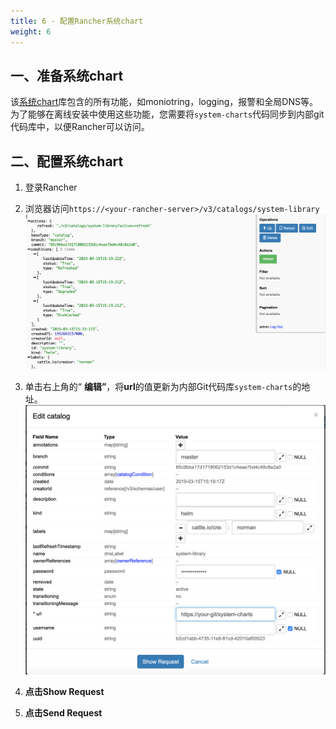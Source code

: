 ```yaml
---
title: 6 - 配置Rancher系统chart
weight: 6
---
```


## 一、准备系统chart

该[系统chart](https://github.com/rancher/system-charts)库包含的所有功能，如moniotring，logging，报警和全局DNS等。为了能够在离线安装中使用这些功能，您需要将`system-charts`代码同步到内部git代码库中，以便Rancher可以访问。

## 二、配置系统chart

1. 登录Rancher
2. 浏览器访问`https://<your-rancher-server>/v3/catalogs/system-library`![æå¼](assets/system-charts-setting.png)

3. 单击右上角的“ **编辑”**，将**url**的值更新为内部Git代码库`system-charts`的地址。![æ´æ°](assets/system-charts-update.png)

4. **点击Show Request**
5. **点击Send Request**